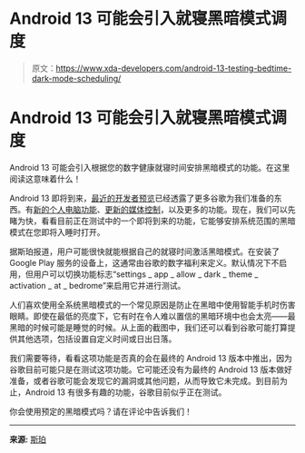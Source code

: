 # Android 13 可能会引入就寝黑暗模式调度

> 原文：<https://www.xda-developers.com/android-13-testing-bedtime-dark-mode-scheduling/>

# Android 13 可能会引入就寝黑暗模式调度

Android 13 可能会引入根据您的数字健康就寝时间安排黑暗模式的功能。在这里阅读这意味着什么！

Android 13 即将到来，[最近的开发者预览](https://www.xda-developers.com/android-13-developer-preview-2/)已经透露了更多谷歌为我们准备的东西。有[新的个人电脑功能](https://www.xda-developers.com/android-13-pc-features/)、[更新的媒体控制](https://www.xda-developers.com/android-13-media-controls/)，以及更多的功能。现在，我们可以先睹为快，看看目前正在测试中的一个即将到来的功能，它能够安排系统范围的黑暗模式在您即将入睡时打开。

据斯珀报道，用户可能很快就能根据自己的就寝时间激活黑暗模式。在安装了 Google Play 服务的设备上，这通常由谷歌的数字福利来定义。默认情况下不启用，但用户可以切换功能标志“settings _ app _ allow _ dark _ theme _ activation _ at _ bedrome”来启用它并进行测试。

人们喜欢使用全系统黑暗模式的一个常见原因是防止在黑暗中使用智能手机时伤害眼睛。即使在最低的亮度下，它有时在令人难以置信的黑暗环境中也会太亮——最黑暗的时候可能是睡觉的时候。从上面的截图中，我们还可以看到谷歌可能打算提供其他选项，包括设置自定义时间或日出日落。

我们需要等待，看看这项功能是否真的会在最终的 Android 13 版本中推出，因为谷歌目前可能只是在测试这项功能。它可能还没有为最终的 Android 13 版本做好准备，或者谷歌可能会发现它的漏洞或其他问题，从而导致它未完成。到目前为止，Android 13 有很多有趣的功能，谷歌目前似乎正在测试。

你会使用预定的黑暗模式吗？请在评论中告诉我们！

* * *

**来源:** [斯珀](https://blog.esper.io/android-13-deep-dive/#dark_mode_bedtime)